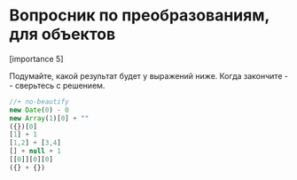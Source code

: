 # Вопросник по преобразованиям, для объектов

[importance 5]

Подумайте, какой результат будет у выражений ниже. Когда закончите -- сверьтесь с решением.

```js
//+ no-beautify
new Date(0) - 0
new Array(1)[0] + ""
({})[0] 
[1] + 1
[1,2] + [3,4]
[] + null + 1
[[0]][0][0]
({} + {})
```

